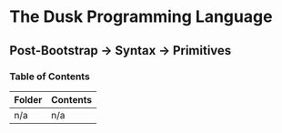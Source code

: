 # The Dusk Programming Language

## Post-Bootstrap -> Syntax -> Primitives

### Table of Contents

| Folder | Contents |
| ------ | -------- |
| n/a    | n/a      |
